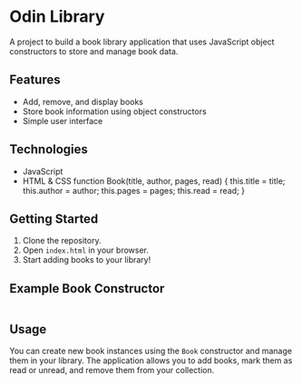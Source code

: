 # Odin Library

A project to build a book library application that uses JavaScript object constructors to store and manage book data.

## Features

- Add, remove, and display books
- Store book information using object constructors
- Simple user interface

## Technologies

- JavaScript
- HTML & CSS
  function Book(title, author, pages, read) {
  this.title = title;
  this.author = author;
  this.pages = pages;
  this.read = read;
  }

## Getting Started

1. Clone the repository.
2. Open `index.html` in your browser.
3. Start adding books to your library!

## Example Book Constructor

```js

```

## Usage

You can create new book instances using the `Book` constructor and manage them in your library. The application allows you to add books, mark them as read or unread, and remove them from your collection.
